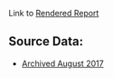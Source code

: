 Link to [Rendered Report](https://kariljordan.github.io/carpentry-assessment-projects/joint-carpentry-projects/report.html)


## Source Data:
* [Archived August 2017](https://raw.githubusercontent.com/kariljordan/carpentry-community-assessment-projects/master/joint-carpentry-projects/joint-carpentry-projects/data.csv)
